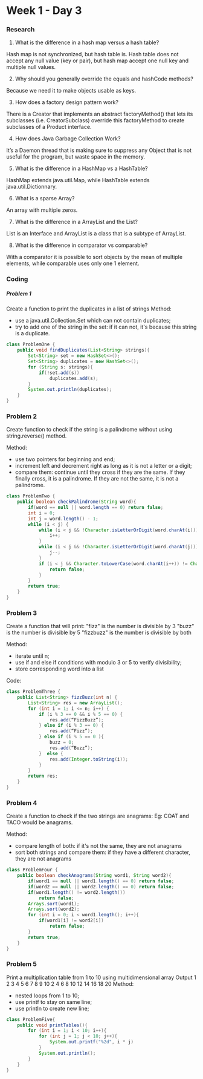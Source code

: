 # Week 1 - Day 3

### Research

1. What is the difference in a hash map versus a hash table?

 Hash map is not synchronized, but hash table is.
 Hash table does not accept any null value (key or pair), but hash map accept one null key and multiple null values.

2. Why should you generally override the equals and hashCode methods?

Because we need it to make objects usable as keys.

3. How does a factory design pattern work?

There is a Creator that implements an abstract factoryMethod() that lets its subclasses (i.e. CreatorSubclass) override this factoryMethod to create subclasses of a Product interface.

4. How does Java Garbage Collection Work?

It’s a Daemon thread that is making sure to suppress any Object that is not useful for the program, but waste space in the memory.

5. What is the difference in a HashMap vs a HashTable?

HashMap extends java.util.Map, while HashTable extends java.util.Dictionnary.

6. What is a sparse Array?

An array with multiple zeros.

7. What is the difference in a ArrayList and the List?

List is an Interface and ArrayList is a class that is a subtype of ArrayList.

8. What is the difference in comparator vs comparable?

With a comparator it is possible to sort objects by the mean of multiple elements, while comparable uses only one 1 element.

### Coding 
##### Problem 1
Create a function to print the duplicates in a list of strings
Method:
- use a java.util.Collection.Set which can not contain duplicates;
- try to add one of the string in the set: if it can not, it's because this string is a duplicate.
```java
class ProblemOne {
    public void findDuplicates(List<String> strings){
        Set<String> set = new HashSet<>();
        Set<String> duplicates = new HashSet<>();
        for (String s: strings){
            if(!set.add(s))
                duplicates.add(s);
        }
        System.out.println(duplicates);
    }
}
```
### Problem 2
 Create function to check if the string is a palindrome without using string.reverse() method.
 
Method:
- use two pointers for beginning and end;
- increment left and decrement right as long as it is not a letter or a digit;
- compare them: continue until they cross if they are the same. If they finally cross, it is a palindrome. If they are not the same, it is not a palindrome.
```java
class ProblemTwo {
    public boolean checkPalindrome(String word){
        if(word == null || word.length == 0) return false;
        int i = 0;
        int j = word.length() - 1;
        while (i < j) {
            while (i < j && !Character.isLetterOrDigit(word.charAt(i))){
                i++;
            }
            while (i < j && !Character.isLetterOrDigit(word.charAt(j))){
                j--;
            }
            if (i < j && Character.toLowerCase(word.charAt(i++)) != Character.toLowerCase(word.charAt(j--))){
                return false;
            }
        }
        return true;
    }
}
```
### Problem 3
Create a function that will print:
"fizz" is the number is divisible by 3
"buzz" is the number is divisible by 5
"fizzbuzz" is the number is divisible by both

Method: 
- iterate until n;
- use if and else if conditions with modulo 3 or 5 to verify divisibility;
- store corresponding word into a list

Code: 
```java
class ProblemThree {
    public List<String> fizzBuzz(int n) {
    	List<String> res = new ArrayList();
    	for (int i = 1; i <= n; i++) {
    		if (i % 3 == 0 && i % 5 == 0) {
    			res.add(“FizzBuzz”);
    		} else if (i % 3 == 0) {
    			res.add(“Fizz”);
    		} else if (i % 5 == 0 ){
    			buzz = 0;
    			res.add(“Buzz”);
    		}  else {
    			res.add(Integer.toString(i));
    		}
    	}
    	return res;
    }
}
```
### Problem 4
Create a function to check if the two strings are anagrams: Eg: COAT and TACO would be anagrams.

Method: 
- compare length of both: if it's not the same, they are not anagrams
- sort both strings and compare them: if they have a different character, they are not anagrams

```java
class ProblemFour {
    public boolean checkAnagrams(String word1, String word2){
        if(word1 == null || word1.length() == 0) return false;
        if(word2 == null || word2.length() == 0) return false;
        if(word1.length() != word2.length())
            return false;
        Arrays.sort(word1);
        Arrays.sort(word2);
        for (int i = 0; i < word1.length(); i++){
            if(word1[i] != word2[i])
                return false;
        }
        return true;
    }
}
```
### Problem 5
Print a multiplication table from 1 to 10 using multidimensional array
Output
1 2 3 4 5 6 7 8 9 10
2 4 6 8 10 12 14 16 18 20
Method: 
- nested loops from 1 to 10;
- use printf to stay on same line;
- use println to create new line;
```java
class ProblemFive{
    public void printTables(){
        for (int i = 1; i < 10; i++){
            for (int j = 1; j < 10; j++){
                System.out.printf("%2d", i * j)
            }
            System.out.println();
        }
    }
}
```


